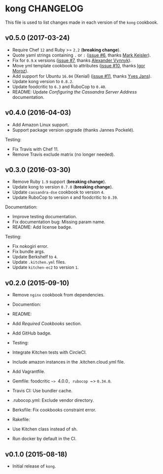 kong CHANGELOG
==============

This file is used to list changes made in each version of the `kong` cookbook.

## v0.5.0 (2017-03-24)

* Require Chef `12` and Ruby >= `2.2` (**breaking change**).
* Quote yaml strings containing `.` or `:` ([issue #6](https://github.com/zuazo/kong-cookbook/pull/6), thanks [Mark Keisler](https://github.com/grimm26)).
* Fix for `0.9`.x versions ([issue #7](https://github.com/zuazo/kong-cookbook/pull/7), thanks [Alexander Vynnyk](https://github.com/cosmonaut-ok)).
* Move yml template cookbook to attributes ([issue #10](https://github.com/zuazo/kong-cookbook/pull/10), thanks [Igor Moroz](https://github.com/igormr)).
* Add support for Ubuntu `16.04` (Xenial) ([issue #11](https://github.com/zuazo/kong-cookbook/pull/11), thanks [Yves Jans](https://github.com/yvesjans)).
* Update kong version to `0.8.2`.
* Update foodcritic to `6.3` and RuboCop to `0.40`.
* README: Update *Configuring the Cassandra Server Address* documentation.

## v0.4.0 (2016-04-03)

* Add Amazon Linux support.
* Support package version upgrade (thanks Jannes Pockelé).

Testing:
* Fix Travis with Chef 11.
* Remove Travis exclude matrix (no longer needed).

## v0.3.0 (2016-03-30)

* Remove Ruby `1.9` support (**breaking change**).
* Update kong to version `0.7.0` (**breaking change**).
* Update `cassandra-dse` cookbook to version `4`.
* Update RuboCop to version `4` and foodcritic to `0.39`.

Documentation:
* Improve testing documentation.
* Fix documentation bug: Missing param name.
* README: Add license badge.

Testing:
* Fix nokogiri error.
* Fix bundle args.
* Update Berkshelf to `4`.
* Update `.kitchen.yml` files.
* Update `kitchen-ec2` to version `1`.

## v0.2.0 (2015-09-10)

* Remove `nginx` cookbook from dependencies.

* Documention:
 * README:
  * Add *Required Cookbooks* section.
  * Add GitHub badge.

* Testing:
 * Integrate Kitchen tests with CircleCI.
 * Include amazon instances in the .kitchen.cloud.yml file.
 * Add Vagrantfile.
 * Gemfile: foodcritic `~> `4.0.0`, rubocop `~> `0.34.0`.
 * Travis CI: Use bundler cache.
 * .rubocop.yml: Exclude vendor directory.
 * Berksfile: Fix cookbooks constraint error.
 * Rakefile:
  * Use Kitchen class instead of sh.
  * Run docker by default in the CI.

## v0.1.0 (2015-08-18)

* Initial release of `kong`.
